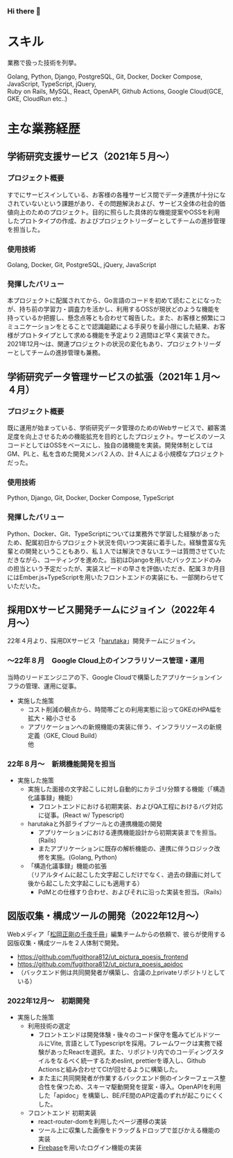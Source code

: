 ### Hi there 👋

<!--
**fugithora812/fugithora812** is a ✨ _special_ ✨ repository because its `README.md` (this file) appears on your GitHub profile.

Here are some ideas to get you started:

- 🔭 I’m currently working on ...
- 🌱 I’m currently learning ...
- 👯 I’m looking to collaborate on ...
- 🤔 I’m looking for help with ...
- 💬 Ask me about ...
- 📫 How to reach me: ...
- 😄 Pronouns: ...
- ⚡ Fun fact: ...
-->


# スキル

業務で扱った技術を列挙。

Golang, Python, Django, PostgreSQL, Git, Docker, Docker Compose, JavaScript, TypeScript, jQuery,  
Ruby on Rails, MySQL, React, OpenAPI, Github Actions, Google Cloud(GCE, GKE, CloudRun etc..)

<!-- # スキル

## 言語等

Python | Golang | HTML | CSS | JavaScript | jQuery | TypeScript

## フレームワーク等

Flask
Django
Node.js
Express
Travis CI
pybabel
RDB/NoSQL
MySQL | PostgreSQL | SQL Server

## クラウド

- AWS
    - EC2 | VPC

## SaaS/PaaS

- GitHub -->

# 主な業務経歴

## 学術研究支援サービス（2021年５月～）

### プロジェクト概要

すでにサービスインしている、お客様の各種サービス間でデータ連携が十分になされていないという課題があり、その問題解決および、サービス全体の社会的価値向上のためのプロジェクト。目的に照らした具体的な機能提案やOSSを利用したプロトタイプの作成、およびプロジェクトリーダーとしてチームの進捗管理を担当した。

### 使用技術

Golang, Docker, Git, PostgreSQL, jQuery, JavaScript

### 発揮したバリュー

本プロジェクトに配属されてから、Go言語のコードを初めて読むことになったが、持ち前の学習力・調査力を活かし、利用するOSSが現状どのような機能を持っているか把握し、懸念点等とも合わせて報告した。また、お客様と頻繁にコミュニケーションをとることで認識齟齬による手戻りを最小限にした結果、お客様がプロトタイプとして求める機能を予定より２週間ほど早く実装できた。2021年12月～は、関連プロジェクトの状況の変化もあり、プロジェクトリーダーとしてチームの進捗管理も兼務。

## 学術研究データ管理サービスの拡張（2021年１月～４月）

### プロジェクト概要

既に運用が始まっている、学術研究データ管理のためのWebサービスで、顧客満足度を向上させるための機能拡充を目的としたプロジェクト。サービスのソースコードとしてはOSSをベースにし、独自の諸機能を実装。開発体制としてはGM、PLと、私を含めた開発メンバ２人の、計４人による小規模なプロジェクトだった。

### 使用技術

Python, Django, Git, Docker, Docker Compose, TypeScript

### 発揮したバリュー

Python、Docker、Git、TypeScriptについては業務外で学習した経験があったため、配属初日からプロジェクト状況を伺いつつ実装に着手した。経験豊富な先輩との開発ということもあり、私１人では解決できないエラーは質問させていただきながら、コーティングを進めた。当初はDjangoを用いたバックエンドのみの担当という予定だったが、実装スピードの早さを評価いただき、配属３か月目にはEmber.js+TypeScriptを用いたフロントエンドの実装にも、一部関わらせていただいた。

## 採用DXサービス開発チームにジョイン（2022年４月〜）

22年４月より、採用DXサービス「[harutaka](https://harutaka.jp/)」開発チームにジョイン。

### 〜22年８月　Google Cloud上のインフラリソース管理・運用

当時のリードエンジニアの下、Google Cloudで構築したアプリケーションインフラの管理、運用に従事。

- 実施した施策
  - コスト削減の観点から、時間帯ごとの利用実態に沿ってGKEのHPA幅を拡大・縮小させる
  - アプリケーションへの新規機能の実装に伴う、インフラリソースの新規定義（GKE, Cloud Build）  
  他

### 22年８月〜　新規機能開発を担当

- 実施した施策
  - 実施した面接の文字起こしに対し自動的にカテゴリ分類する機能（「構造化議事録」機能）
    - フロントエンドにおける初期実装、およびQA工程におけるバグ対応に従事。(React w/ Typescript)
  - harutakaと外部ライブツールとの連携機能の開発
    - アプリケーションにおける連携機能設計から初期実装までを担当。(Rails)
    - またアプリケーションに既存の解析機能の、連携に伴うロジック改修を実施。(Golang, Python)
  - 「構造化議事録」機能の拡張  
    （リアルタイムに起こした文字起こしだけでなく、過去の録画に対して後から起こした文字起こしにも適用する）
    - PdMとの仕様すり合わせ、およびそれに沿った実装を担当。（Rails）

## 図版収集・構成ツールの開発（2022年12月〜）

Webメディア「[松岡正剛の千夜千冊](https://1000ya.isis.ne.jp/)」編集チームからの依頼で、彼らが使用する図版収集・構成ツールを２人体制で開発。

- https://github.com/fugithora812/ut_pictura_poesis_frontend
- https://github.com/fugithora812/ut_pictura_poesis_apidoc
- （バックエンド側は共同開発者が構築し、合議の上privateリポジトリとしている）

### 2022年12月〜　初期開発

- 実施した施策
  - 利用技術の選定
    - フロントエンドは開発体験・後々のコード保守を鑑みてビルドツールにVite, 言語としてTypescriptを採用。フレームワークは実務で経験があったReactを選択。また、リポジトリ内でのコーディングスタイルをなるべく統一するためeslint, prettierを導入し、Github Actionsと組み合わせてCIが回せるように構築した。
    - また主に共同開発者が作業するバックエンド側のインターフェース整合性を保つため、スキーマ駆動開発を提案・導入。OpenAPIを利用した「apidoc」を構築し、BE/FE間のAPI定義のずれが起こりにくくした。
  - フロントエンド 初期実装
    - react-router-domを利用したページ遷移の実装
    - ツール上に収集した画像をドラッグ＆ドロップで並びかえる機能の実装
    - [Firebase](https://firebase.google.com/?hl=ja)を用いたログイン機能の実装
